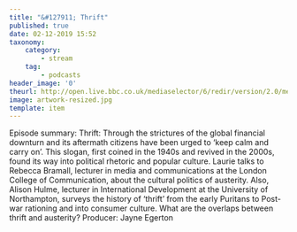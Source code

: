 ```yaml
---
title: "&#127911; Thrift"
published: true
date: 02-12-2019 15:52
taxonomy:
    category:
        - stream
    tag:
        - podcasts
header_image: '0'
theurl: http://open.live.bbc.co.uk/mediaselector/6/redir/version/2.0/mediaset/audio-nondrm-download/proto/http/vpid/p07vkzmp.mp3
image: artwork-resized.jpg
template: item
--- 
```

Episode summary: Thrift: Through the strictures of the global financial downturn and its aftermath citizens have been urged to ‘keep calm and carry on’. This slogan, first coined in the 1940s and revived in the 2000s, found its way into political rhetoric and popular culture. Laurie talks to Rebecca Bramall, lecturer in media and communications at the London College of Communication, about the cultural politics of austerity. Also, Alison Hulme, lecturer in International Development at the University of Northampton, surveys the history of ‘thrift’ from the early Puritans to Post-war rationing and into consumer culture. What are the overlaps between thrift and austerity? Producer: Jayne Egerton
